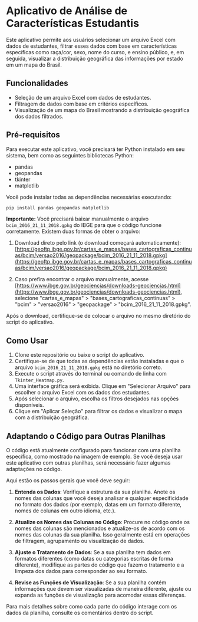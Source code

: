 # Aplicativo de Análise de Características Estudantis

Este aplicativo permite aos usuários selecionar um arquivo Excel com dados de estudantes, filtrar esses dados com base em características específicas como raça/cor, sexo, nome do curso, e ensino público, e, em seguida, visualizar a distribuição geográfica das informações por estado em um mapa do Brasil.

## Funcionalidades

- Seleção de um arquivo Excel com dados de estudantes.
- Filtragem de dados com base em critérios específicos.
- Visualização de um mapa do Brasil mostrando a distribuição geográfica dos dados filtrados.

## Pré-requisitos

Para executar este aplicativo, você precisará ter Python instalado em seu sistema, bem como as seguintes bibliotecas Python:

- pandas
- geopandas
- tkinter
- matplotlib

Você pode instalar todas as dependências necessárias executando:

```bash
pip install pandas geopandas matplotlib
```

**Importante:** Você precisará baixar manualmente o arquivo `bcim_2016_21_11_2018.gpkg` do IBGE para que o código funcione corretamente. Existem duas formas de obter o arquivo:

1. Download direto pelo link (o download começará automaticamente):
[https://geoftp.ibge.gov.br/cartas_e_mapas/bases_cartograficas_continuas/bcim/versao2016/geopackage/bcim_2016_21_11_2018.gpkg](https://geoftp.ibge.gov.br/cartas_e_mapas/bases_cartograficas_continuas/bcim/versao2016/geopackage/bcim_2016_21_11_2018.gpkg)

2. Caso prefira encontrar o arquivo manualmente, acesse [https://www.ibge.gov.br/geociencias/downloads-geociencias.html](https://www.ibge.gov.br/geociencias/downloads-geociencias.html), selecione "cartas_e_mapas" > "bases_cartograficas_continuas" > "bcim" > "versao2016" > "geopackage" > "bcim_2016_21_11_2018.gpkg".

Após o download, certifique-se de colocar o arquivo no mesmo diretório do script do aplicativo.

## Como Usar

1. Clone este repositório ou baixe o script do aplicativo.
2. Certifique-se de que todas as dependências estão instaladas e que o arquivo `bcim_2016_21_11_2018.gpkg` está no diretório correto.
3. Execute o script através do terminal ou comando de linha com `Tkinter_Heatmap.py`.
4. Uma interface gráfica será exibida. Clique em "Selecionar Arquivo" para escolher o arquivo Excel com os dados dos estudantes.
5. Após selecionar o arquivo, escolha os filtros desejados nas opções disponíveis.
6. Clique em "Aplicar Seleção" para filtrar os dados e visualizar o mapa com a distribuição geográfica.
## Adaptando o Código para Outras Planilhas

O código está atualmente configurado para funcionar com uma planilha específica, como mostrado na imagem de exemplo. Se você deseja usar este aplicativo com outras planilhas, será necessário fazer algumas adaptações no código.

Aqui estão os passos gerais que você deve seguir:

1. **Entenda os Dados**: Verifique a estrutura da sua planilha. Anote os nomes das colunas que você deseja analisar e qualquer especificidade no formato dos dados (por exemplo, datas em um formato diferente, nomes de colunas em outro idioma, etc.).

2. **Atualize os Nomes das Colunas no Código**: Procure no código onde os nomes das colunas são mencionados e atualize-os de acordo com os nomes das colunas da sua planilha. Isso geralmente está em operações de filtragem, agrupamento ou visualização de dados.

3. **Ajuste o Tratamento de Dados**: Se a sua planilha tem dados em formatos diferentes (como datas ou categorias escritas de forma diferente), modifique as partes do código que fazem o tratamento e a limpeza dos dados para corresponder ao seu formato.

4. **Revise as Funções de Visualização**: Se a sua planilha contém informações que devem ser visualizadas de maneira diferente, ajuste ou expanda as funções de visualização para acomodar essas diferenças.

Para mais detalhes sobre como cada parte do código interage com os dados da planilha, consulte os comentários dentro do script.
